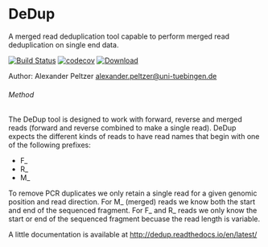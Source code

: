 # DeDup
A merged read deduplication tool capable to perform merged read deduplication on single end data. 

[![Build Status](https://travis-ci.org/apeltzer/DeDup.svg?branch=master)](https://travis-ci.org/apeltzer/DeDup)
[![codecov](https://codecov.io/gh/apeltzer/DeDup/branch/master/graph/badge.svg)](https://codecov.io/gh/apeltzer/DeDup)
[ ![Download](https://api.bintray.com/packages/apeltzer/EAGER/DeDup/images/download.svg) ](https://bintray.com/apeltzer/EAGER/DeDup/_latestVersion)

Author: Alexander Peltzer <alexander.peltzer@uni-tuebingen.de>

###### Method
The DeDup tool is designed to work with forward, reverse and merged reads (forward and reverse combined to make a single read).
DeDup expects the different kinds of reads to have read names that begin with one of the following prefixes:

- F_
- R_
- M_

To remove PCR duplicates we only retain a single read for a given genomic position and read direction. For M_ (merged) reads we know both the start and end of the sequenced fragment. For F_ and R_ reads we only know the start or end of the sequenced fragment becuase the read length is variable.

 
A little documentation is available at http://dedup.readthedocs.io/en/latest/
